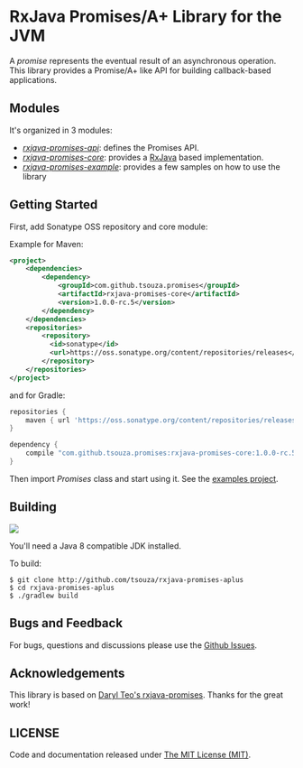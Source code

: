 # RxJava Promises/A+ Library for the JVM

A *promise* represents the eventual result of an asynchronous operation. This library provides a Promise/A+ like API for building callback-based applications.

## Modules

It's organized in 3 modules:

* *[rxjava-promises-api](https://github.com/tsouza/rxjava-promises-aplus/tree/master/rxjava-promises-api)*: defines the Promises API.
* *[rxjava-promises-core](https://github.com/tsouza/rxjava-promises-aplus/tree/master/rxjava-promises-core)*: provides a [RxJava](https://github.com/ReactiveX/RxJava) based implementation.
* *[rxjava-promises-example](https://github.com/tsouza/rxjava-promises-aplus/tree/master/rxjava-promises-example)*: provides a few samples on how to use the library

## Getting Started

First, add Sonatype OSS repository and core module:

Example for Maven:
```xml
<project>
    <dependencies>
        <dependency>
            <groupId>com.github.tsouza.promises</groupId>
            <artifactId>rxjava-promises-core</artifactId>
            <version>1.0.0-rc.5</version>
        </dependency>
    </dependencies>
    <repositories>
        <repository>
          <id>sonatype</id>
          <url>https://oss.sonatype.org/content/repositories/releases</url>
        </repository>
    </repositories>
</project>
```

and for Gradle:
```groovy
repositories {
    maven { url 'https://oss.sonatype.org/content/repositories/releases' }
}

dependency {
    compile "com.github.tsouza.promises:rxjava-promises-core:1.0.0-rc.5"
}
```

Then import *Promises* class and start using it. See the [examples project](https://github.com/tsouza/rxjava-promises-aplus/tree/master/rxjava-promises-example).

## Building

<a href="https://travis-ci.org/tsouza/rxjava-promises-aplus/builds"><img src="https://travis-ci.org/tsouza/rxjava-promises-aplus.svg?branch=master"></a>

You'll need a Java 8 compatible JDK installed.

To build:
```
$ git clone http://github.com/tsouza/rxjava-promises-aplus
$ cd rxjava-promises-aplus
$ ./gradlew build
```

## Bugs and Feedback
For bugs, questions and discussions please use the [Github Issues](issues).

## Acknowledgements

This library is based on [Daryl Teo's rxjava-promises](https://github.com/darylteo/rxjava-promises). Thanks for the great work!

## LICENSE

Code and documentation released under [The MIT License (MIT)](LICENSE).
